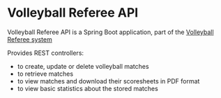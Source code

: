 # Volleyball Referee API

Volleyball Referee API is a Spring Boot application, part of the [Volleyball Referee system][vbr]


Provides REST controllers:
<ul>
  <li>to create, update or delete volleyball matches</li>
  <li>to retrieve matches</li>
  <li>to view matches and download their scoresheets in PDF format</li>
  <li>to view basic statistics about the stored matches</li>
</ul>

[vbr]: https://www.facebook.com/VolleyballReferee/
